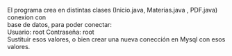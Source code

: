 El programa crea en distintas clases (Inicio.java, Materias.java , PDF.java) conexion con<br>
base de datos, para poder conectar:
<br>
Usuario: root   Contraseña: root
<br>
Sustituir esos valores, o bien crear una nueva conección en Mysql con esos valores.
